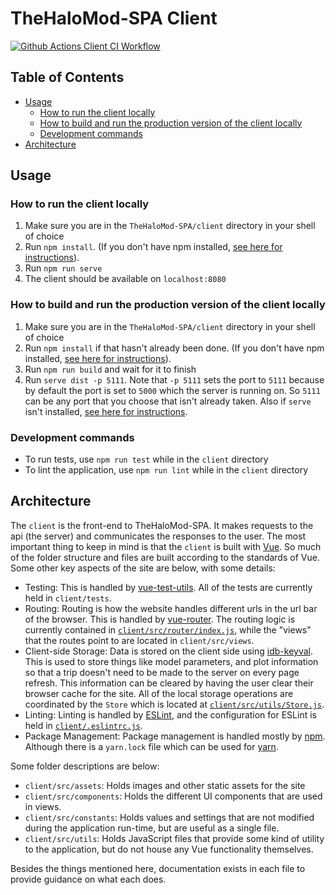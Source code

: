 # TheHaloMod-SPA Client

[![Github Actions Client CI Workflow](https://img.shields.io/github/workflow/status/halomod/TheHaloMod-SPA/Client%20CI?label=Client%20CI)](https://github.com/halomod/TheHaloMod-SPA/actions/workflows/client.yaml)

## Table of Contents

- [Usage](#usage)
  - [How to run the client locally](#how-to-run-the-client-locally)
  - [How to build and run the production version of the client locally](#how-to-build-and-run-the-production-version-of-the-client-locally)
  - [Development commands](#development-commands)
- [Architecture](#architecture)

## Usage

### How to run the client locally

1. Make sure you are in the `TheHaloMod-SPA/client` directory in your shell of choice
1. Run `npm install`. (If you don't have npm installed, [see here for instructions](https://github.com/nvm-sh/nvm#installing-and-updating)).
1. Run `npm run serve`
1. The client should be available on `localhost:8080`

### How to build and run the production version of the client locally

1. Make sure you are in the `TheHaloMod-SPA/client` directory in your shell of choice
1. Run `npm install` if that hasn't already been done. (If you don't have npm installed, [see here for instructions](https://github.com/nvm-sh/nvm#installing-and-updating)).
1. Run `npm run build` and wait for it to finish
1. Run `serve dist -p 5111`. Note that `-p 5111` sets the port to `5111` because by default the port is set to `5000` which the server is running on. So `5111` can be any port that you choose that isn't already taken. Also if `serve` isn't installed, [see here for instructions](https://www.npmjs.com/package/serve).

### Development commands

- To run tests, use `npm run test` while in the `client` directory
- To lint the application, use `npm run lint` while in the `client` directory

## Architecture

The `client` is the front-end to TheHaloMod-SPA. It makes requests to the api (the server) and communicates the responses to the user. The most important thing to keep in mind is that the `client` is built with [Vue](https://vuejs.org/). So much of the folder structure and files are built according to the standards of Vue. Some other key aspects of the site are below, with some details:

- Testing: This is handled by [vue-test-utils](https://vue-test-utils.vuejs.org/). All of the tests are currently held in `client/tests`.
- Routing: Routing is how the website handles different urls in the url bar of the browser. This is handled by [vue-router](https://router.vuejs.org/). The routing logic is currently contained in [`client/src/router/index.js`](src/router/index.js), while the "views" that the routes point to are located in `client/src/views`. 
- Client-side Storage: Data is stored on the client side using [idb-keyval](https://github.com/jakearchibald/idb-keyval). This is used to store things like model parameters, and plot information so that a trip doesn't need to be made to the server on every page refresh. This information can be cleared by having the user clear their browser cache for the site. All of the local storage operations are coordinated by the `Store` which is located at [`client/src/utils/Store.js`](src/utils/Store.js).
- Linting: Linting is handled by [ESLint](https://eslint.org/), and the configuration for ESLint is held in [`client/.eslintrc.js`](.eslintrc.js).
- Package Management: Package management is handled mostly by [npm](https://www.npmjs.com/). Although there is a `yarn.lock` file which can be used for [yarn](https://yarnpkg.com/).

Some folder descriptions are below:

- `client/src/assets`: Holds images and other static assets for the site
- `client/src/components`: Holds the different UI components that are used in views. 
- `client/src/constants`: Holds values and settings that are not modified during the application run-time, but are useful as a single file. 
- `client/src/utils`: Holds JavaScript files that provide some kind of utility to the application, but do not house any Vue functionality themselves.

Besides the things mentioned here, documentation exists in each file to provide guidance on what each does. 